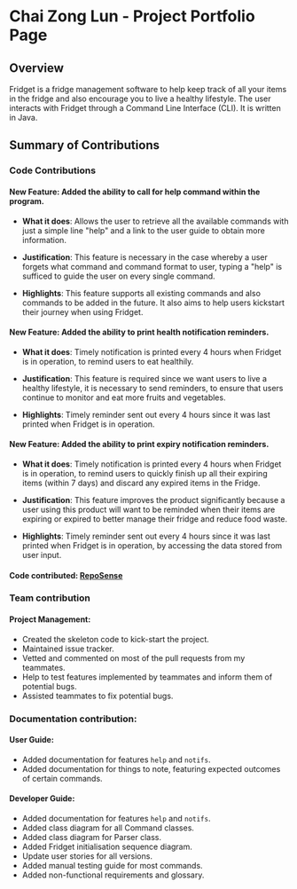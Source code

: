 # Chai Zong Lun - Project Portfolio Page

## Overview
Fridget is a fridge management software to help keep track of all your items in the fridge and also encourage you to live a healthy lifestyle.
The user interacts with Fridget through a Command Line Interface (CLI). It is written in Java.

## Summary of Contributions

### Code Contributions

#### New Feature: Added the ability to call for help command within the program.
- **What it does**: Allows the user to retrieve all the available commands with just a simple line "help" and a link to
  the user guide to obtain more information.


- **Justification**: This feature is necessary in the case whereby a user forgets what command and command format to user,
  typing a "help" is sufficed to guide the user on every single command.


- **Highlights**: This feature supports all existing commands and also commands to be added in the future. It also aims
  to help users kickstart their journey when using Fridget.

#### New Feature: Added the ability to print health notification reminders.
- **What it does**: Timely notification is printed every 4 hours when Fridget is in operation, to remind users to eat healthily.


- **Justification**: This feature is required since we want users to live a healthy lifestyle, it is necessary to send reminders,
  to ensure that users continue to monitor and eat more fruits and vegetables.


- **Highlights**: Timely reminder sent out every 4 hours since it was last printed when Fridget is in operation.

#### New Feature: Added the ability to print expiry notification reminders.
- **What it does**: Timely notification is printed every 4 hours when Fridget is in operation, to remind users to quickly finish up
all their expiring items (within 7 days) and discard any expired items in the Fridge.


- **Justification**: This feature improves the product significantly because a user using this product will want to be reminded
when their items are expiring or expired to better manage their fridge and reduce food waste.


- **Highlights**: Timely reminder sent out every 4 hours since it was last printed when Fridget is in operation, by
accessing the data stored from user input.

#### Code contributed: [RepoSense](https://nus-cs2113-ay2122s1.github.io/tp-dashboard/?search=&sort=groupTitle&sortWithin=title&timeframe=commit&mergegroup=&groupSelect=groupByRepos&breakdown=true&checkedFileTypes=docs~functional-code~test-code~other&since=2021-09-25&tabOpen=true&tabType=authorship&tabAuthor=zonglun99&tabRepo=AY2122S1-CS2113T-W12-4%2Ftp%5Bmaster%5D&authorshipIsMergeGroup=false&authorshipFileTypes=docs~functional-code~test-code&authorshipIsBinaryFileTypeChecked=false)

### Team contribution

#### Project Management:
- Created the skeleton code to kick-start the project.
- Maintained issue tracker.
- Vetted and commented on most of the pull requests from my teammates.
- Help to test features implemented by teammates and inform them of potential bugs.
- Assisted teammates to fix potential bugs.

### Documentation contribution:

#### User Guide:
  - Added documentation for features `help` and `notifs`.
  - Added documentation for things to note, featuring expected outcomes of certain commands.

#### Developer Guide:
  - Added documentation for features `help` and `notifs`.
  - Added class diagram for all Command classes.
  - Added class diagram for Parser class.
  - Added Fridget initialisation sequence diagram.
  - Update user stories for all versions.
  - Added manual testing guide for most commands.
  - Added non-functional requirements and glossary.
  
